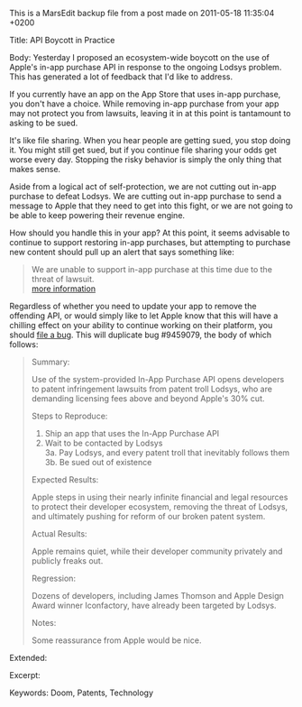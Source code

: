 This is a MarsEdit backup file from a post made on 2011-05-18 11:35:04 +0200

Title:
API Boycott in Practice

Body:
Yesterday I proposed an ecosystem-wide boycott on the use of Apple's in-app purchase API in response to the ongoing Lodsys problem. This has generated a lot of feedback that I'd like to address.

If you currently have an app on the App Store that uses in-app purchase, you don't have a choice. While removing in-app purchase from your app may not protect you from lawsuits, leaving it in at this point is tantamount to asking to be sued. 

It's like file sharing. When you hear people are getting sued, you stop doing it. You might still get sued, but if you continue file sharing your odds get worse every day. Stopping the risky behavior is simply the only thing that makes sense.

Aside from a logical act of self-protection, we are not cutting out in-app purchase to defeat Lodsys. We are cutting out in-app purchase to send a message to Apple that they need to get into this fight, or we are not going to be able to keep powering their revenue engine.

How should you handle this in your app? At this point, it seems advisable to continue to support restoring in-app purchases, but attempting to purchase new content should pull up an alert that says something like: 

<blockquote>We are unable to support in-app purchase at this time due to the threat of lawsuit.<br /><a href="http://fosspatents.blogspot.com/2011/05/what-app-developers-need-to-know-about.html">more information</a></blockquote>

Regardless of whether you need to update your app to remove the offending API, or would simply like to let Apple know that this will have a chilling effect on your ability to continue working on their platform, you should <a href="http://bugreport.apple.com">file a bug</a>. This will duplicate bug #9459079, the body of which follows:

<blockquote>
Summary:

Use of the system-provided In-App Purchase API opens developers to patent infringement lawsuits from patent troll Lodsys, who are demanding licensing fees above and beyond Apple's 30% cut.

Steps to Reproduce:

1. Ship an app that uses the In-App Purchase API<br />
2. Wait to be contacted by Lodsys<br />
3a. Pay Lodsys, and every patent troll that inevitably follows them<br />
3b. Be sued out of existence

Expected Results:

Apple steps in using their nearly infinite financial and legal resources to protect their developer ecosystem, removing the threat of Lodsys, and ultimately pushing for reform of our broken patent system.

Actual Results:

Apple remains quiet, while their developer community privately and publicly freaks out.

Regression:

Dozens of developers, including James Thomson and Apple Design Award winner Iconfactory, have already been targeted by Lodsys.

Notes:

Some reassurance from Apple would be nice.
</blockquote>

Extended:


Excerpt:


Keywords:
Doom, Patents, Technology